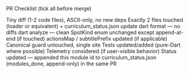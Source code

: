 PR Checklist (tick all before merge)

Tiny diff (1-2 code files), ASCII-only, no new deps
Exactly 2 files touched (loader or equivalent) + curriculum_status.json update
dart format — no diffs
dart analyze — clean
SpotKind enum unchanged except append-at-end (if touched)
actionsMap / subtitlePrefix updated (if applicable)
Canonical guard untouched, single site
Tests updated/added (pure-Dart where possible)
Telemetry considered (if user-visible behavior)
Status updated — appended this module id to curriculum_status.json (modules_done, append-only) in the same PR
